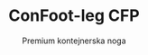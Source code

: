 ---
title: "ConFoot-leg CFP"
subtitle: "Premium kontejnerska noga"
mainImage: "/images/products/confoot-leg-cfp-main.jpg"
gallery:
  - "/images/products/confoot-leg-cfp-1.jpg"
  - "/images/products/confoot-leg-cfp-2.jpg"
  - "/images/products/confoot-leg-cfp-3.jpg"
shortDescription: "ConFoot-leg CFP je naša vrhunska rešitev kontejnerske noge, ki ponuja izboljšane zmogljivosti za posebne operacije s kontejnerji."
technicalDescription: "ConFoot-leg CFP vključuje napredne materiale in oblikovalske značilnosti za vrhunsko delovanje v zahtevnih okoljih in posebnih aplikacijah."
videoID: "da7h7VgJHgs"
specifications:
  - name: "Teža"
    value: "26 kg"
  - name: "Nosilnost"
    value: "36 ton"
  - name: "Dimenzije"
    value: "48 × 32 × 28 cm"
  - name: "Material"
    value: "Visokokakovostno zlitinsko jeklo"
  - name: "Višinski razpon"
    value: "1,043 mm do 1,448 mm"
price: "3.600 EUR"
priceVAT: "4.356 EUR"
pricingNotes: "Paket premium storitev je na voljo. Za podrobnosti se obrnite na naš prodajni oddelek."
buyLink: "/contact"
howToUse: |
  1. Namestite CFP nogo na pritrdilno točko kota kontejnerja
  2. Aktivirajte napredni mehanizem zaklepanja
  3. Po potrebi nastavite višino z integriranim sistemom za prilagajanje
  4. Postopek ponovite na vseh ustreznih kotih
  5. Pred nadaljevanjem izvedite preverjanje stabilnosti
benefits:
  - title: "Izboljšana stabilnost"
    description: "Vrhunska zasnova zagotavlja izjemno stabilnost tudi na neenakih površinah"
  - title: "Nastavljiva višina"
    description: "Integrirani sistem za prilagajanje omogoča natančno nastavitev višine kontejnerja"
  - title: "Izjemna trajnost"
    description: "Zgrajena z vrhunskimi materiali za podaljšano življenjsko dobo v težkih pogojih"
  - title: "Specializirane aplikacije"
    description: "Idealna za posebne operacije s kontejnerji, ki zahtevajo natančno pozicioniranje"
  - title: "Napredne varnostne lastnosti"
    description: "Vključuje dodatne varnostne mehanizme za preprečevanje zdrsa in zagotavljanje varnega ravnanja s kontejnerji"
  - title: "Premium zmogljivost"
    description: "Oblikovana tako, da presega industrijske standarde glede nosilnosti in zanesljivosti delovanja"
articleContent: |
  ## Kaj je ConFoot-leg CFP?

  ConFoot-leg CFP je naša vrhunska rešitev kontejnerske noge, zasnovana za posebne operacije s kontejnerji in zahtevna okolja. Izdelana z naprednimi materiali in inovativnim inženiringom, model CFP ponuja izboljšane zmogljivosti, ki presegajo naše standardne rešitve kontejnerskih nog, s čimer zagotavlja vrhunsko delovanje za zahtevne aplikacije. Vrhunski dizajn ga naredi še posebej primernega za industrije, kjer sta natančnost, zanesljivost in trajnost ključnega pomena.

  ## Kako deluje

  ConFoot-leg CFP deluje na istih osnovnih principih kot naše standardne kontejnerske noge, a vključuje napredne funkcije, ki zagotavljajo vrhunsko delovanje. Noge se varno pritrdijo na pritrdilne točke kota kontejnerja z uporabo izboljšanega mehanizma zaklepanja, ki zagotavlja izjemno stabilnost tudi na neenakih površinah. Integrirani sistem za nastavitev višine omogoča natančno pozicioniranje, kar ga naredi idealnega za posebne logistične operacije, kjer je natančnost ključnega pomena.

  ## Kako deluje ConFoot-leg CFP

  ### Napredni mehanizem

  ConFoot-leg CFP uporablja sofisticiran sistem za pritrditev in podporo, ki predstavlja vrhunec tehnologije ravnanja s kontejnerji. Vsaka noga vključuje natančno zasnovan mehanizem zaklepanja, ki ustvarja izjemno varno povezavo s pritrdilnimi točkami kota kontejnerja. Izdelan iz visokokakovostnega zlitinskega jekla, CFP ponuja vrhunsko moč in trajnost, hkrati pa doseže upravljivo težo 26 kg na enoto.

  Kar zares loči CFP od drugih rešitev, je njegov integrirani sistem nastavitve višine, ki omogoča natančno prilagajanje položaja kontejnerja z milimetro natančnostjo. Ta funkcija je še posebej dragocena v aplikacijah, kjer je popolno poravnanje bistvenega pomena. Noge je mogoče nastavljati v obsegu od 1,043 mm do 1,448 mm, kar zagotavlja prilagodljivost za različne operativne zahteve.

  ### Prednosti naprednega mehanizma

  1. **Vrhunska stabilnost**: Izboljšan dizajn zagotavlja izjemno stabilnost tudi na zahtevnih površinah, s čimer zmanjšuje tveganje premikanja ali prevračanja.
  2. **Natančno pozicioniranje**: Integrirani sistem za nastavitev omogoča natančno postavitev kontejnerja, kar je ključno za specializirane proizvodne in logistične operacije.
  3. **Izboljšana nosilnost**: S nosilnostjo 36 ton, CFP presega standardne zahteve in je primeren za težje specializirane kontejnerje.
  4. **Podaljšana življenjska doba**: Vrhunski materiali in konstrukcija zagotavljajo dolgo življenjsko dobo, tudi pri intenzivni uporabi v zahtevnih pogojih.

  Napredni mehanizem ConFoot-leg CFP predstavlja našo zavezanost inovacijam in odličnosti v rešitvah za ravnanje s kontejnerji, s čimer zagotavlja neprimerljivo delovanje za najbolj zahtevne aplikacije.

  ## Aplikacije ConFoot-leg CFP

  ### Specializirana proizvodnja
  V specializiranih proizvodnih okoljih ConFoot-leg CFP izstopa s tem, da zagotavlja natančnost in stabilnost, potrebni za kritične proizvodne procese. Možnost natančnega pozicioniranja kontejnerjev omogoča brezhibno integracijo s proizvodnimi linijami in opremo. Ta natančnost je še posebej dragocena v industrijah, kot so elektronika, letalstvo in avtomobilska proizvodnja, kjer se tolerančne meje in poravnave merijo v milimetrih.

  ### Zahtevna okolja
  ConFoot-leg CFP je zasnovan posebej za uporabo v zahtevnih okoljih, kjer bi standardne kontejnerske noge bile nezadostne. Njegova robustna konstrukcija je idealna za obalne operacije, ekstremne vremenske pogoje in industrijska okolja s težkimi kemičnimi ali fizičnimi vplivi. Vrhunsko zlitinsko jeklo odpira korozijo, udarne poškodbe in strukturno utrujenost, s čimer zagotavlja zanesljivo delovanje tam, kjer bi manj robustna oprema odpovedala.

  ### Ravnanje s dragocenim tovorom
  Pri prevozu in skladiščenju dragocenega ali občutljivega tovora so izboljšana stabilnost in varnost, ki jih nudi CFP, neprecenljiva. Natančne zmogljivosti pozicioniranja in optimalna razporeditev teže zmanjšujeta tveganje premikanja ali poškodb med ravnanjem, zaradi česar je CFP prednostna izbira v industrijah, ki ravnajo z občutljivo opremo, luksuznimi dobrinami ali neponovljivimi predmeti, kjer so stroški poškodb znatno višji od naložbe v vrhunsko opremo.

  Specializirane zmogljivosti ConFoot-leg CFP ga uvrščajo med najboljše rešitve za operacije, kjer standardna oprema za ravnanje s kontejnerji ne more zadovoljiti zahtev glede zmogljivosti in zanesljivosti.

  ### Prednosti in omejitve

  #### Prednosti

  ConFoot-leg CFP prinaša izjemne prednosti za specializirane operacije s kontejnerji. Njegova vrhunska konstrukcija zagotavlja visoko vzdržljivost v zahtevnih okoljih, s čimer se podaljša življenjska doba in zmanjšajo stroški zamenjave. Integrirani sistem za nastavljanje višine omogoča natančno pozicioniranje kontejnerjev, kar je ključno za specializirano proizvodnjo in logistiko. S povečano nosilnostjo 36 ton CFP presega industrijske standarde in omogoča uporabo pri težjih specializiranih kontejnerjih. Napredne varnostne lastnosti zagotavljajo varno ravnanje tudi na neravnih površinah, s čimer se zmanjšuje tveganje nezgod in poškodb. Poleg tega je kompatibilnost s sodobnimi avtomatiziranimi sistemi zagotovilo, da je rešitev uporabna tudi v prihodnosti.

  #### Omejitve

  Kljub vrhunskim zmogljivostim ima ConFoot-leg CFP določene omejitve, ki jih je treba upoštevati. Vrhunske funkcije prinašajo višjo začetno investicijo v primerjavi s standardnimi kontejnerskimi nogami, kar morda ni upravičeno za rutinske operacije. Pri teži 26 kg na enoto je CFP nekoliko težji od običajnih modelov, kar lahko zahteva dodatne varnostne ukrepe pri ravnanju. Poleg tega napredne funkcije zahtevajo bolj obsežno usposabljanje operaterjev, da se v celoti izkoristijo njegove zmogljivosti. Te dejavnike je treba skrbno pretehtati glede na specifične operativne zahteve.

  ## Prihodnji razvoj

  ### Trenutne raziskave
  Naša raziskovalno-razvojna ekipa nenehno dela na izboljšanju zmogljivosti ConFoot-leg CFP. Trenutne raziskave se osredotočajo na vključevanje naprednih kompozitnih materialov, s katerimi bi izboljšali razmerje med močjo in težo ter morebiti zmanjšali težo, ob ohranitvi ali izboljšanju nosilnosti. Poleg tega raziskujemo pametne senčne tehnologije, ki bi v realnem času spremljale obremenitve, razporeditev teže in strukturno integriteto, kar bi omogočilo preventivno vzdrževanje in povečalo varnost operacij.

  ### Funkcije naslednje generacije
  Pričakuje se, da bo naslednja generacija ConFoot-leg CFP vključevala integrirane digitalne zmogljivosti za popolno sinergijo s sistemi Industry 4.0. Med razvojem so funkcije, kot so RFID sledenje, možnosti oddaljenega nadzora in združljivost s sistemi za upravljanje skladišč. Poleg tega preučujemo avtomatizirane mehanizme za nastavitev, ki bi lahko še izboljšali natančnost in zmanjšali obremenitev operaterjev. Ti napredki bodo zagotovili, da CFP ostane na čelu tehnološkega razvoja v specializiranem ravnanju s kontejnerji v vedno bolj digitaliziranem in avtomatiziranem industrijskem okolju.

  Ti nadaljnji razvoj odraža našo zavezanost inovacijam in odličnosti v rešitvah za ravnanje s kontejnerji, s čimer zagotavljamo, da ConFoot-leg CFP ostane vodilna rešitev v specializirani industriji.
---